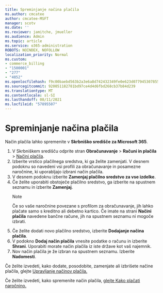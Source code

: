 ```yaml
---
title: Spreminjanje načina plačila
ms.author: cmcatee
author: cmcatee-MSFT
manager: scotv
ms.date: ''
ms.reviewer: jamitche, jmueller
ms.audience: Admin
ms.topic: article
ms.service: o365-administration
ROBOTS: NOINDEX, NOFOLLOW
localization_priority: Normal
ms.custom:
- commerce_billing
- "1500001"
- "277"
- "4852"
ms.openlocfilehash: f9c00baebd563b2a3e6a8d742432349fe0e623d07794530785591daf1a9bd9ca
ms.sourcegitcommit: 920051182781bd97ce4d4d6fbd268cb37b84d239
ms.translationtype: MT
ms.contentlocale: sl-SI
ms.lasthandoff: 08/11/2021
ms.locfileid: "57895507"
---
```

# <a name="change-payment-method"></a>Spreminjanje načina plačila

Način plačila lahko spremenite v **Skrbniško središče za Microsoft 365**.
  
1. V Skrbniškem središču odprite stran **Obračunavanje** > **Računi in plačila** > [Načini plačila](https://go.microsoft.com/fwlink/p/?linkid=2018806).
2. Izberite vrstico plačilnega sredstva, ki ga želite zamenjati. V desnem podoknu so navedeni vsi profili za obračunavanje in posamezne naročnine, ki uporabljajo izbrani način plačila.
3. V desnem podoknu izberite **Zamenjaj plačilno sredstvo za vse izdelke**.
4. Če želite uporabiti obstoječe plačilno sredstvo, ga izberite na spustnem seznamu in izberite **Zamenjaj**.
    > [!NOTE]
    > Če so vaše naročnine povezane s profilom za obračunavanje, jih lahko plačate samo s kreditno ali debetno kartico. Če imate na strani **Načini plačila** navedene bančne račune, jih na spustnem seznamu ni mogoče izbrati.
5. Če želite dodati novo plačilno sredstvo, izberite **Dodajanje načina plačila**.
6. V podokno **Dodaj način plačila** vnesite podatke o računu in izberite **Shrani**. Uporabiti morate način plačila iz iste države kot vaš najemnik.
7. Nov način plačila je že izbran na spustnem seznamu. Izberite **Nadomesti**.

Če želite izvedeti, kako dodate, posodobite, zamenjate ali izbrišete načine plačila, glejte [Upravljanje načinov plačila.](https://docs.microsoft.com/microsoft-365/commerce/billing-and-payments/manage-payment-methods)

Če želite izvedeti, kako spremenite način plačila, [glejte Kako plačati naročnino.](https://docs.microsoft.com/microsoft-365/commerce/billing-and-payments/pay-for-your-subscription)